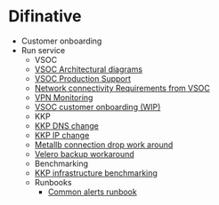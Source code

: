 # Difinative

- Customer onboarding
- Run service
  *  VSOC
    - [VSOC Architectural diagrams](/docs/VSOC%20Production%20Support/VSOC%20Architecture%20Documentation.docx)
    - [VSOC Production Support](/docs/VSOC%20Production%20Support/VSOC-Production-Support.md)
    - [Network connectivity Requirements from VSOC](#Network-connectivity-diagrams)
    - [VPN Monitoring](/docs/VSOC%20Production%20Support/VPN%20monitoring.docx)
    - [VSOC customer onboarding (WIP)](https://github.com/jacmathew/benchmarking/blob/main/vsoc_customer_onboarding.md)
  *  KKP
    - [KKP DNS change](https://github.com/kubermatic/community-components/blob/master/runbook/kubeone-add-dns-name.md)
    - [KKP IP change](https://github.com/jacmathew/community-components/blob/kube-runbook/runbook/kubeone_ip_change.md)
    - [Metallb connection drop work around](https://github.com/kubermatic/managed-service/blob/main/customers/wobcom/kubelb_runbook01.md)
    - [Velero backup workaround](https://github.com/jacmathew/community-components/blob/master/runbook/veleroBackup_alert_supression.md)
  *  Benchmarking
    - [KKP infrastructure benchmarking](https://github.com/jacmathew/community-components/blob/kube-benchmarking/helper/benchmarking/infra_benchmarking.md)
  * Runbooks
    - [Common alerts runbook](/docs/Alerts/)
